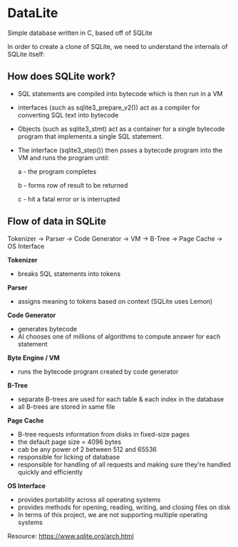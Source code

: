 # DataLite
Simple database written in C, based off of SQLite

In order to create a clone of SQLite, we need to understand the internals of SQLite itself:

## How does SQLite work?
- SQL statements are compiled into bytecode which is then run in a VM
- interfaces (such as sqlite3_prepare_v2()) act as a compiler for converting SQL text into bytecode
- Objects (such as sqlite3_stmt) act as a container for a single bytecode program that implements a single SQL statement.
- The interface (sqlite3_step()) then psses a bytecode program into the VM and runs the program until: 

  a - the program completes 
  
  b - forms row of result to be returned 
  
  c - hit a fatal error or is interrupted

## Flow of data in SQLite

Tokenizer -> Parser -> Code Generator -> VM -> B-Tree -> Page Cache -> OS Interface

**Tokenizer** 
- breaks SQL statements into tokens

**Parser** 
- assigns meaning to tokens based on context (SQLite uses Lemon)

**Code Generator** 
- generates bytecode
- AI chooses one of millions of algorithms to compute answer for each statement 

**Byte Engine / VM** 
- runs the bytecode program created by code generator

**B-Tree** 
- separate B-trees are used for each table & each index in the database
- all B-trees are stored in same file 

**Page Cache** 
- B-tree requests information from disks in fixed-size pages
- the default page size = 4096 bytes
- cab be any power of 2 between 512 and 65536
- responsible for licking of database
- responsible for handling of all requests and making sure they're handled quickly and efficiently

**OS Interface**
- provides portability across all operating systems 
- provides methods for opening, reading, writing, and closing files on disk
- In terms of this project, we are not supporting multiple operating systems

Resource: https://www.sqlite.org/arch.html
